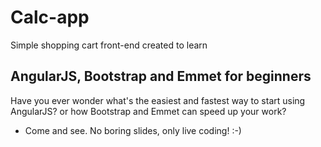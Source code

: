 # Calc-app
Simple shopping cart front-end created to learn
## AngularJS, Bootstrap and Emmet for beginners

Have you ever wonder what's the easiest and fastest way to start using AngularJS?
or how Bootstrap and Emmet can speed up your work?
- Come and see. No boring slides, only live coding! :-)